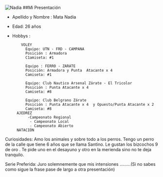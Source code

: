 ![Nadia](https://avatars.githubusercontent.com/u/39339237?s=60&v=4)
##Mi Presentación
 - Apellido y  Nombre : Mata Nadia 
 - Edad: 26 años
- Hobbys :  
  
          VOLEY
            Equipo: UTN - FRD - CAMPANA 
            Posición : Armadora 
            C1amiseta: #1
            
            Equipo : FERRO - ZARATE
            Posición: Armadora y Punta  Atacante x 4
            Camiseta: #1
            
            Equipo: Club Nautico Arsenal Zárate - El Tricolor
            Posición : Punta Atacante x 4
            Camiseta: #8
            
            Equipo: Club Belgrano Zárate
            Posición : Punta Atacante x 4  y Opuesto/Punta Atacante x 2
            Camiseta: #8
        AJEDREZ
             -Campeonato Regional
              - Campeonato Local
              - Campeonato Abierto 
        NATACIÓN
Curiosidades: Amo los animales y sobre todo a los perros. Tengo un perro de la calle que tiene 6 años que se llama Santino. Le gustan los bizcochos 9 de oro . Te pide uno en el desayuno y otro en la merienda sino no  te deja tranquilo.

Serie Preferida: Juro solemnemente que  mis intensiones .........(Si no sabes como sigue la frase  pase de largo a otra presentación)

